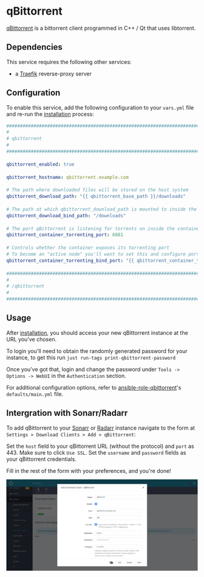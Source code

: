 # qBittorrent

[qBittorrent](https://www.qbittorrent.org/) is a bittorrent client programmed in C++ / Qt that uses libtorrent.

## Dependencies

This service requires the following other services:

- a [Traefik](traefik.md) reverse-proxy server

## Configuration

To enable this service, add the following configuration to your `vars.yml` file and re-run the [installation](../installing.md) process:

```yaml
########################################################################
#                                                                      #
# qbittorrent                                                          #
#                                                                      #
########################################################################

qbittorrent_enabled: true

qbittorrent_hostname: qbittorrent.example.com

# The path where downloaded files will be stored on the host system
qbittorrent_download_path: "{{ qbittorrent_base_path }}/downloads"

# The path at which qbittorrent_download_path is mounted to inside the container
qbittorrent_download_bind_path: "/downloads"

# The port qBittorrent is listening for torrents on inside the container
qbittorrent_container_torrenting_port: 6881

# Controls whether the container exposes its torrenting port
# To become an "active node" you'll want to set this and configure port-forwarding in your router
qbittorrent_container_torrenting_bind_port: "{{ qbittorrent_container_torrenting_port }}"

########################################################################
#                                                                      #
# /qbittorrent                                                         #
#                                                                      #
########################################################################
```

## Usage

After [installation](../installing.md), you should access your new qBittorrent instance at the URL you've chosen.

To login you'll need to obtain the randomly generated password for your instance, to get this run `just run-tags print-qbittorrent-password`

Once you've got that, login and change the password under `Tools -> Options -> WebUI` in the `Authentication` section.

For additional configuration options, refer to [ansible-role-qbittorrent](https://github.com/spatterIight/ansible-role-qbittorrent)'s `defaults/main.yml` file.

## Intergration with Sonarr/Radarr

To add qBittorrent to your [Sonarr](sonarr.md) or [Radarr](radarr.md) instance navigate to the form at `Settings > Download Clients > Add > qBittorrent`:

Set the `host` field to your qBittorrent URL (without the protocol) and `port` as 443. Make sure to click `Use SSL`. Set the `username` and `password` fields as your qBittorrent credentials. 

Fill in the rest of the form with your preferences, and you're done!

![Sonarr Add Download Client](../assets/sonarr-add-download-client.png)
